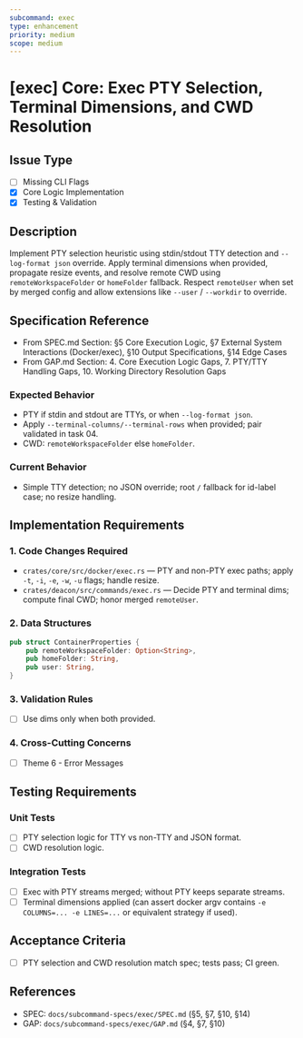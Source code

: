 ```yaml
---
subcommand: exec
type: enhancement
priority: medium
scope: medium
---
```


# [exec] Core: Exec PTY Selection, Terminal Dimensions, and CWD Resolution

## Issue Type
- [ ] Missing CLI Flags
- [x] Core Logic Implementation
- [x] Testing & Validation

## Description
Implement PTY selection heuristic using stdin/stdout TTY detection and `--log-format json` override. Apply terminal dimensions when provided, propagate resize events, and resolve remote CWD using `remoteWorkspaceFolder` or `homeFolder` fallback. Respect `remoteUser` when set by merged config and allow extensions like `--user` / `--workdir` to override.

## Specification Reference
- From SPEC.md Section: §5 Core Execution Logic, §7 External System Interactions (Docker/exec), §10 Output Specifications, §14 Edge Cases
- From GAP.md Section: 4. Core Execution Logic Gaps, 7. PTY/TTY Handling Gaps, 10. Working Directory Resolution Gaps

### Expected Behavior
- PTY if stdin and stdout are TTYs, or when `--log-format json`.
- Apply `--terminal-columns/--terminal-rows` when provided; pair validated in task 04.
- CWD: `remoteWorkspaceFolder` else `homeFolder`.

### Current Behavior
- Simple TTY detection; no JSON override; root `/` fallback for id-label case; no resize handling.

## Implementation Requirements

### 1. Code Changes Required
- `crates/core/src/docker/exec.rs` — PTY and non-PTY exec paths; apply `-t`, `-i`, `-e`, `-w`, `-u` flags; handle resize.
- `crates/deacon/src/commands/exec.rs` — Decide PTY and terminal dims; compute final CWD; honor merged `remoteUser`.

### 2. Data Structures
```rust
pub struct ContainerProperties {
    pub remoteWorkspaceFolder: Option<String>,
    pub homeFolder: String,
    pub user: String,
}
```

### 3. Validation Rules
- [ ] Use dims only when both provided.

### 4. Cross-Cutting Concerns
- [ ] Theme 6 - Error Messages

## Testing Requirements

### Unit Tests
- [ ] PTY selection logic for TTY vs non-TTY and JSON format.
- [ ] CWD resolution logic.

### Integration Tests
- [ ] Exec with PTY streams merged; without PTY keeps separate streams.
- [ ] Terminal dimensions applied (can assert docker argv contains `-e COLUMNS=... -e LINES=...` or equivalent strategy if used).

## Acceptance Criteria
- [ ] PTY selection and CWD resolution match spec; tests pass; CI green.

## References
- SPEC: `docs/subcommand-specs/exec/SPEC.md` (§5, §7, §10, §14)
- GAP: `docs/subcommand-specs/exec/GAP.md` (§4, §7, §10)

